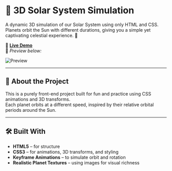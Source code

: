# 🌌 3D Solar System Simulation

A dynamic 3D simulation of our Solar System using only HTML and CSS.  
Planets orbit the Sun with different durations, giving you a simple yet captivating celestial experience. 🚀

🔗 **[Live Demo](https://parsadgh.github.io/Solar-System-3D/)**  
📸 *Preview below:*

![Preview](./preview.gif)

---

## 🧠 About the Project

This is a purely front-end project built for fun and practice using CSS animations and 3D transforms.  
Each planet orbits at a different speed, inspired by their relative orbital periods around the Sun.

---

## 🛠️ Built With

- **HTML5** – for structure  
- **CSS3** – for animations, 3D transforms, and styling  
- **Keyframe Animations** – to simulate orbit and rotation  
- **Realistic Planet Textures** – using images for visual richness

